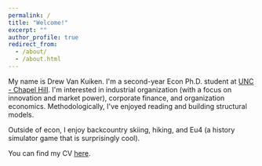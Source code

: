 ```yaml
---
permalink: /
title: "Welcome!"
excerpt: ""
author_profile: true
redirect_from: 
  - /about/
  - /about.html
---
```

My name is Drew Van Kuiken. I'm a second-year Econ Ph.D. student at [UNC - Chapel Hill](https://econ.unc.edu/graduate/). I'm interested in industrial organization (with a focus on innovation and market power), corporate finance, and organization economics. Methodologically, I've enjoyed reading and building structural models. 

Outside of econ, I enjoy backcountry skiing, hiking, and Eu4 (a history simulator game that is surprisingly cool).

You can find my CV [here](/files/2023.02.01_vita.pdf).